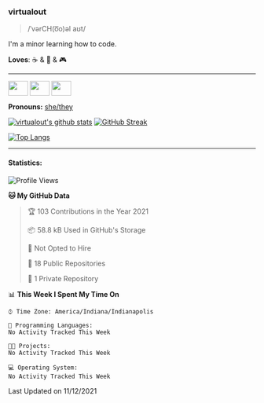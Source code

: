 ### virtualout
> /ˈvərCH(o͞o)əl aʊt/
> 
I'm a minor learning how to code.

**Loves**: ☕ & 🍫 & 🎮

-----
<p align="left">
<a href="https://twitter.com/ashexadecimal/" target="blank"><img align="center" src="https://cdn.jsdelivr.net/npm/simple-icons@3.0.1/icons/twitter.svg" alt="" height="30" width="40" /></a>
<a href="https://twitch.tv/sleepilylive" target="blank"><img align="center" src="https://cdn.jsdelivr.net/npm/simple-icons@3.0.1/icons/twitch.svg" alt="" height="30" width="40" /></a>
<a href="https://www.youtube.com/channel/UCVVgwKvv9UAbgsIWvYUSnkQ" target="blank"><img align="center" src="https://cdn.jsdelivr.net/npm/simple-icons@3.0.1/icons/youtube.svg" alt="" height="30" width="40" /></a>
</p>

**Pronouns:** [she/they](https://pronoun.is/she/:or/they)

[![virtualout's github stats](https://github-readme-stats.vercel.app/api?username=virtualout&theme=github_dark&show_icons=true)](https://github.com/anuraghazra/github-readme-stats)
[![GitHub Streak](http://github-readme-streak-stats.herokuapp.com?user=virtualout&theme=github-dark&date_format=M%20j%5B%2C%20Y%5D)](https://git.io/streak-stats)

[![Top Langs](https://github-readme-stats.vercel.app/api/top-langs/?username=virtualout&layout=compact&theme=github_dark)](https://github.com/anuraghazra/github-readme-stats)

-----

#### Statistics:

<!--START_SECTION:waka-->
![Profile Views](http://img.shields.io/badge/Profile%20Views-0-blue)

**🐱 My GitHub Data** 

> 🏆 103 Contributions in the Year 2021
 > 
> 📦 58.8 kB Used in GitHub's Storage 
 > 
> 🚫 Not Opted to Hire
 > 
> 📜 18 Public Repositories 
 > 
> 🔑 1 Private Repository 
 > 
📊 **This Week I Spent My Time On** 

```text
⌚︎ Time Zone: America/Indiana/Indianapolis

💬 Programming Languages: 
No Activity Tracked This Week

🐱‍💻 Projects: 
No Activity Tracked This Week

💻 Operating System: 
No Activity Tracked This Week

```


 Last Updated on 11/12/2021
<!--END_SECTION:waka-->
